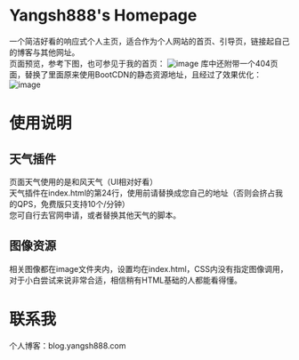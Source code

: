 # Yangsh888's Homepage
一个简洁好看的响应式个人主页，适合作为个人网站的首页、引导页，链接起自己的博客与其他网址。  
页面预览，参考下图，也可参见于我的首页：
![image](https://github.com/user-attachments/assets/07d0f89c-e634-4cc7-9bbb-843d8c202389) 
库中还附带一个404页面，替换了里面原来使用BootCDN的静态资源地址，且经过了效果优化：
![image](https://github.com/user-attachments/assets/aed546f1-24ec-43c8-8816-c07540fc5c20)

# 使用说明
## 天气插件
页面天气使用的是和风天气（UI相对好看）  
天气插件在index.html的第24行，使用前请替换成您自己的地址（否则会挤占我的QPS，免费版只支持10个/分钟）  
您可自行去官网申请，或者替换其他天气的脚本。
## 图像资源
相关图像都在image文件夹内，设置均在index.html，CSS内没有指定图像调用，对于小白尝试来说非常合适，相信稍有HTML基础的人都能看得懂。

# 联系我
个人博客：blog.yangsh888.com

